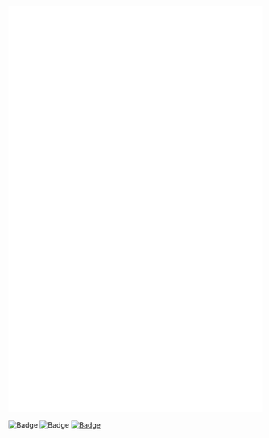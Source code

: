 ![Metrics](https://github.com/BiteTheDDDDt/BiteTheDDDDt/blob/main/github-metrics.svg)

![Badge](https://cp-logo.vercel.app/codeforces/bitetheddddt?logo=true)
![Badge](https://cp-logo.vercel.app/atcoder/BiteTheDust?logo=true)
[![Badge](https://cp-logo.vercel.app/leetcode-cn/bitethed4t?logo=true)](https://leetcode.cn/u/bitethed4t/)
